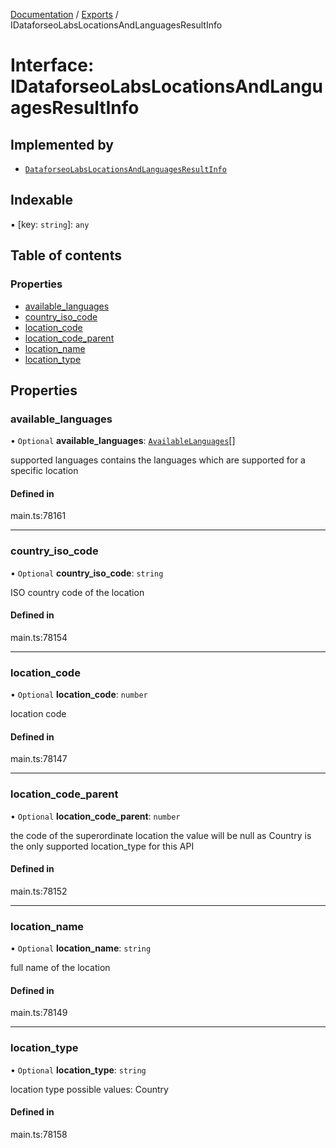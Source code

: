 [Documentation](../README.md) / [Exports](../modules.md) / IDataforseoLabsLocationsAndLanguagesResultInfo

# Interface: IDataforseoLabsLocationsAndLanguagesResultInfo

## Implemented by

- [`DataforseoLabsLocationsAndLanguagesResultInfo`](../classes/DataforseoLabsLocationsAndLanguagesResultInfo.md)

## Indexable

▪ [key: `string`]: `any`

## Table of contents

### Properties

- [available\_languages](IDataforseoLabsLocationsAndLanguagesResultInfo.md#available_languages)
- [country\_iso\_code](IDataforseoLabsLocationsAndLanguagesResultInfo.md#country_iso_code)
- [location\_code](IDataforseoLabsLocationsAndLanguagesResultInfo.md#location_code)
- [location\_code\_parent](IDataforseoLabsLocationsAndLanguagesResultInfo.md#location_code_parent)
- [location\_name](IDataforseoLabsLocationsAndLanguagesResultInfo.md#location_name)
- [location\_type](IDataforseoLabsLocationsAndLanguagesResultInfo.md#location_type)

## Properties

### available\_languages

• `Optional` **available\_languages**: [`AvailableLanguages`](../classes/AvailableLanguages.md)[]

supported languages
contains the languages which are supported for a specific location

#### Defined in

main.ts:78161

___

### country\_iso\_code

• `Optional` **country\_iso\_code**: `string`

ISO country code of the location

#### Defined in

main.ts:78154

___

### location\_code

• `Optional` **location\_code**: `number`

location code

#### Defined in

main.ts:78147

___

### location\_code\_parent

• `Optional` **location\_code\_parent**: `number`

the code of the superordinate location
the value will be null as Country is the only supported location_type for this API

#### Defined in

main.ts:78152

___

### location\_name

• `Optional` **location\_name**: `string`

full name of the location

#### Defined in

main.ts:78149

___

### location\_type

• `Optional` **location\_type**: `string`

location type
possible values:
Country

#### Defined in

main.ts:78158
